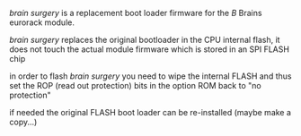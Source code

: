 *brain surgery* is a replacement boot loader firmware for the *B* Brains eurorack module.

*brain surgery* replaces the original bootloader in the CPU internal flash, it does not touch the actual module firmware which is stored in an SPI FLASH chip

in order to flash *brain surgery* you need to wipe the internal FLASH and thus set the ROP (read out protection) bits in the option ROM back to "no protection"

if needed the original FLASH boot loader can be re-installed (maybe make a copy...)

